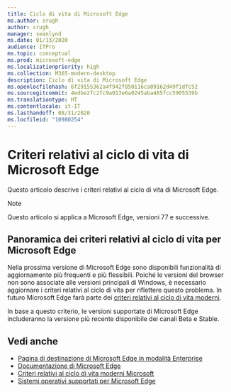 ```yaml
---
title: Ciclo di vita di Microsoft Edge
ms.author: srugh
author: srugh
manager: seanlynd
ms.date: 01/13/2020
audience: ITPro
ms.topic: conceptual
ms.prod: microsoft-edge
ms.localizationpriority: high
ms.collection: M365-modern-desktop
description: Ciclo di vita di Microsoft Edge
ms.openlocfilehash: 6f29155362a4f942f850116ca09162d49f1dfc52
ms.sourcegitcommit: 4edbe2fc2fc9a013e6a0245aba485fcc5905539b
ms.translationtype: HT
ms.contentlocale: it-IT
ms.lasthandoff: 08/31/2020
ms.locfileid: "10980254"
---
```

# Criteri relativi al ciclo di vita di Microsoft Edge

Questo articolo descrive i criteri relativi al ciclo di vita di Microsoft Edge.

> [!NOTE]
> Questo articolo si applica a Microsoft Edge, versioni 77 e successive.

## Panoramica dei criteri relativi al ciclo di vita per Microsoft Edge

Nella prossima versione di Microsoft Edge sono disponibili funzionalità di aggiornamento più frequenti e più flessibili. Poiché le versioni del browser non sono associate alle versioni principali di Windows, è necessario aggiornare i criteri relativi al ciclo di vita per riflettere questo problema. In futuro Microsoft Edge farà parte dei [criteri relativi al ciclo di vita moderni](https://support.microsoft.com/help/30881/modern-lifecycle-policy).

In base a questo criterio, le versioni supportate di Microsoft Edge includeranno la versione più recente disponibile dei canali Beta e Stable.

## Vedi anche

- [Pagina di destinazione di Microsoft Edge in modalità Enterprise](https://aka.ms/EdgeEnterprise)
- [Documentazione di Microsoft Edge](https://docs.microsoft.com/DeployEdge/)
- [Criteri relativi al ciclo di vita moderni Microsoft](https://support.microsoft.com/help/30881/modern-lifecycle-policy)
- [Sistemi operativi supportati per Microsoft Edge](https://docs.microsoft.com/DeployEdge/microsoft-edge-supported-operating-systems)
